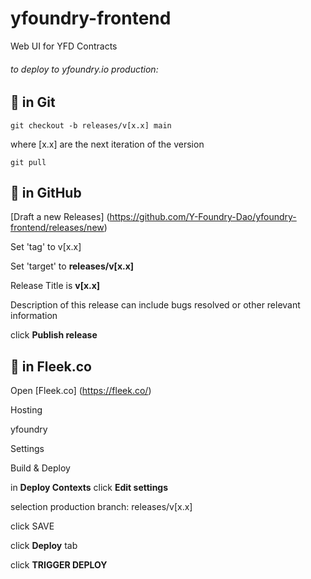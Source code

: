 # yfoundry-frontend
Web UI for YFD Contracts


###### _to deploy to yfoundry.io production:_

## 🥇 in Git
```git checkout -b releases/v[x.x] main```

where [x.x] are the next iteration of the version   

```git pull```

## 🥈 in GitHub
[Draft a new Releases] (https://github.com/Y-Foundry-Dao/yfoundry-frontend/releases/new)

Set 'tag' to v[x.x]

Set 'target' to **releases/v[x.x]**

Release Title is **v[x.x]**

Description of this release can include bugs resolved or other relevant information

click **Publish release**


## 🥉 in Fleek.co
Open [Fleek.co] (https://fleek.co/)

Hosting

 yfoundry
 
 Settings
 
 Build & Deploy
 
 in **Deploy Contexts** click **Edit settings**
 
 selection production branch:  releases/v[x.x]
 
click SAVE

click **Deploy** tab

click **TRIGGER DEPLOY**
